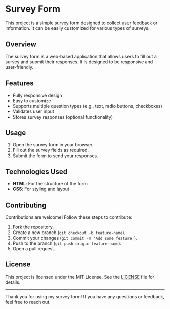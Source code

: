 # Survey Form

This project is a simple survey form designed to collect user feedback or information. It can be easily customized for various types of surveys.

## Overview

The survey form is a web-based application that allows users to fill out a survey and submit their responses. It is designed to be responsive and user-friendly.

## Features

- Fully responsive design
- Easy to customize
- Supports multiple question types (e.g., text, radio buttons, checkboxes)
- Validates user input
- Stores survey responses (optional functionality)

## Usage

1. Open the survey form in your browser.
2. Fill out the survey fields as required.
3. Submit the form to send your responses.

## Technologies Used

- **HTML**: For the structure of the form
- **CSS**: For styling and layout

## Contributing

Contributions are welcome! Follow these steps to contribute:

1. Fork the repository.
2. Create a new branch (`git checkout -b feature-name`).
3. Commit your changes (`git commit -m 'Add some feature'`).
4. Push to the branch (`git push origin feature-name`).
5. Open a pull request.

## License

This project is licensed under the MIT License. See the [LICENSE](LICENSE) file for details.

---

Thank you for using my survey form! If you have any questions or feedback, feel free to reach out.
